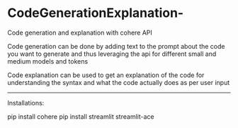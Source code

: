 # CodeGenerationExplanation-
Code generation and explanation with cohere API 

Code generation can be done by adding text to the prompt about the code you want to generate and thus leveraging the api for 
different small and medium models and tokens

Code explanation can be used to get an explanation of the code for understanding the syntax and what the code actually does as per user 
input 

_______________________________________________________

Installations:

pip install cohere
pip install streamlit
streamlit-ace

